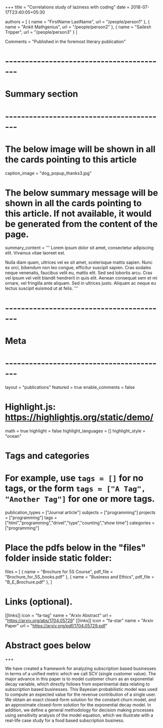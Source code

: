 +++
title = "Correlations study of laziness with coding"
date = 2018-07-17T23:40:05+05:30

authors =  [
                { name = "FirstName LastName", url = "/people/person1" },
                { name = "Ankit Mathgenius", url = "/people/person2" },
                { name = "Sailesh Tripper", url = "/people/person3" }
            ]


Comments = "Published in the foremost literary publication"

# -----------------------------------------
# Summary section
# -----------------------------------------

# The below image will be shown in all the cards pointing to this article
caption_image = "dog_popup_thanks3.jpg"
# The below summary message will be shown in all the cards pointing to this article. If not available, it would be generated from the content of the page.
summary_content = '''
Lorem ipsum dolor sit amet, consectetur adipiscing elit. Vivamus vitae laoreet est.

Nulla diam quam, ultrices vel ex sit amet, scelerisque mattis sapien. Nunc ex orci, bibendum non leo congue, efficitur suscipit sapien. Cras sodales neque venenatis, faucibus velit eu, mattis elit. Sed sed lobortis arcu. Cras vel ipsum vel velit blandit hendrerit in quis elit. Aenean consequat sem et mi ornare, vel fringilla ante aliquam. Sed in ultrices justo. Aliquam ac neque eu lectus suscipit euismod ut at felis. '''


# -----------------------------------------
# Meta
# -----------------------------------------

layout = "publications"
featured = true
enable_comments = false


# Highlight.js: https://highlightjs.org/static/demo/
math = true
highlight = false
highlight_languages = []
highlight_style = "ocean"

# Tags and categories
# For example, use `tags = []` for no tags, or the form `tags = ["A Tag", "Another Tag"]` for one or more tags.
publication_types = ["Journal article"]
subjects = ["programming"]
projects = ["programming"]
tags = ["html","programming","drivel","type","counting","show time"]
categories = ["programming"]




# Place the pdfs below in the "files" folder inside static folder:
files = [
    { name = "Brochure for 5S Course", pdf_file = "Brochure_for_5S_books.pdf" },
    { name = "Business and Ethics", pdf_file = "B_E_Brochure.pdf" },
]




# Links (optional).
[[links]]
    icon = "fa-tag"
    name = "Arxiv Abstract"
    url = "https://arxiv.org/abs/1704.05729"
[[links]]
    icon = "fa-star"
    name = "Arxiv Paper"
    url = "https://arxiv.org/pdf/1704.05729.pdf"


# Abstract goes below
+++

We have created a framework for analyzing subscription based businesses in terms of a unified metric which we call SCV (single customer value). The major advance in this paper is to model customer churn as an exponential decay variable, which directly follows from experimental data relating to subscription based businesses. This Bayesian probabilistic model was used to compute an expected value for the revenue contribution of a single user. We obtain an exact closed-form solution for the constant churn model, and an approximate closed-form solution for the exponential decay model. In addition, we define a general methodology for decision making processes using sensitivity analysis of the model equation, which we illustrate with a real-life case study for a food based subscription business.

